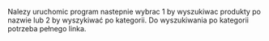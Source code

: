 Nalezy uruchomic program nastepnie wybrac 1 by wyszukiwac produkty po nazwie lub 2 by
wyszykiwać po kategorii. Do wyszukiwania po kategorii potrzeba pełnego linka.
